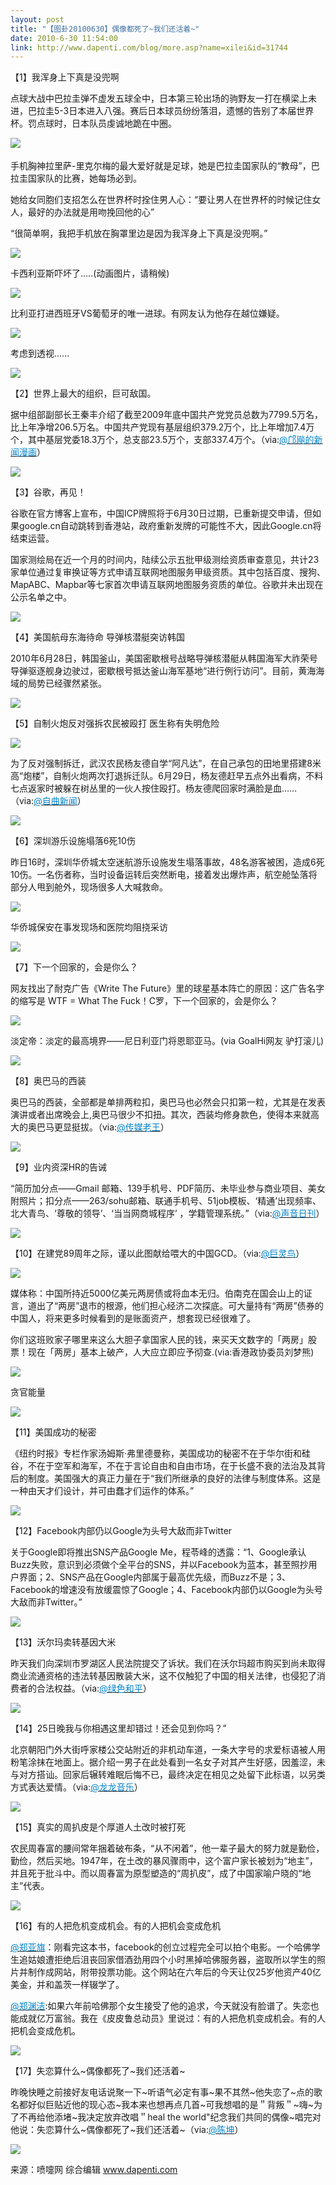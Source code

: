 ```yaml
---
layout: post
title: "【图卦20100630】偶像都死了~我们还活着~"
date: 2010-6-30 11:54:00
link: http://www.dapenti.com/blog/more.asp?name=xilei&id=31744
---
```


<div class="oblog_text" align="left">
<p>【1】我浑身上下真是没兜啊</p>
<p>点球大战中巴拉圭弹不虚发五球全中，日本第三轮出场的驹野友一打在横梁上未进，巴拉圭5-3日本进入八强。赛后日本球员纷纷落泪，遗憾的告别了本届世界杯。罚点球时，日本队员虔诚地跪在中圈。</p>
<p><a><img style="BORDER-BOTTOM-COLOR: #000000; BORDER-TOP-COLOR: #000000; BORDER-RIGHT-COLOR: #000000; BORDER-LEFT-COLOR: #000000" border="0" src="http://ptimg.org:88/dapenti/2163998e3729/l0acirq3.jpg">　</a></p>
<p>手机胸神拉里萨-里克尔梅的最大爱好就是足球，她是巴拉圭国家队的“教母”，巴拉圭国家队的比赛，她每场必到。</p>
<p>她给女同胞们支招怎么在世界杯时拴住男人心：“要让男人在世界杯的时候记住女人，最好的办法就是用吻挽回他的心”</p>
<p>“很简单啊，我把手机放在胸罩里边是因为我浑身上下真是没兜啊。”</p>
<p><img style="BORDER-BOTTOM-COLOR: #000000; BORDER-TOP-COLOR: #000000; BORDER-RIGHT-COLOR: #000000; BORDER-LEFT-COLOR: #000000" border="0" src="http://ptimg.org:88/dapenti/4795698e3972/ntwtv609.jpg"></p>
<p>卡西利亚斯吓坏了.....(动画图片，请稍候)</p>
<p><img style="BORDER-BOTTOM-COLOR: #000000; BORDER-TOP-COLOR: #000000; BORDER-RIGHT-COLOR: #000000; BORDER-LEFT-COLOR: #000000" border="0" src="http://ptimg.org:88/dapenti/1198498e39d0/7lgtkow8.jpg"></p>
<p>比利亚打进西班牙VS葡萄牙的唯一进球。有网友认为他存在越位嫌疑。</p>
<p><img style="BORDER-BOTTOM-COLOR: #000000; BORDER-TOP-COLOR: #000000; BORDER-RIGHT-COLOR: #000000; BORDER-LEFT-COLOR: #000000" border="0" src="http://ptimg.org:88/dapenti/7327198e3eec/01kpp5vz.jpg"></p>
<p>考虑到透视......</p>
<p><img style="BORDER-BOTTOM-COLOR: #000000; BORDER-TOP-COLOR: #000000; BORDER-RIGHT-COLOR: #000000; BORDER-LEFT-COLOR: #000000" border="0" src="http://ptimg.org:88/dapenti/5283398e3eec/ay7ai6f1.jpg"></p>
<p>【2】世界上最大的组织，巨可敌国。</p>
<p>据中组部副部长王秦丰介绍了截至2009年底中国共产党党员总数为7799.5万名，比上年净增206.5万名。中国共产党现有基层组织379.2万个，比上年增加7.4万个，其中基层党委18.3万个，总支部23.5万个，支部337.4万个。（via:<a href="http://t.sina.com.cn/1427319882"><font color="#0082cb">@邝飚的新闻漫画</font></a>）</p>
<p><img style="BORDER-BOTTOM-COLOR: #000000; BORDER-TOP-COLOR: #000000; BORDER-RIGHT-COLOR: #000000; BORDER-LEFT-COLOR: #000000" border="0" src="http://ptimg.org:88/dapenti/5349898e401b/yu99v3cu.jpg"></p>
<p>【3】谷歌，再见！</p>
<p>谷歌在官方博客上宣布，中国ICP牌照将于6月30日过期，已重新提交申请，但如果google.cn自动跳转到香港站，政府重新发牌的可能性不大，因此Google.cn将结束运营。</p>
<p>国家测绘局在近一个月的时间内，陆续公示五批甲级测绘资质审查意见，共计23家单位通过复审换证等方式申请互联网地图服务甲级资质。其中包括百度、搜狗、MapABC、Mapbar等七家首次申请互联网地图服务资质的单位。谷歌并未出现在公示名单之中。</p>
<p><img style="BORDER-BOTTOM-COLOR: #000000; BORDER-TOP-COLOR: #000000; BORDER-RIGHT-COLOR: #000000; BORDER-LEFT-COLOR: #000000" border="0" src="http://ptimg.org:88/dapenti/2829198e4166/c0cshx46.jpg"></p>
<p>【4】美国航母东海待命 导弹核潜艇突访韩国</p>
<p>2010年6月28日，韩国釜山，美国密歇根号战略导弹核潜艇从韩国海军大祚荣号导弹驱逐舰身边驶过，密歇根号抵达釜山海军基地“进行例行访问”。目前，黄海海域的局势已经骤然紧张。</p>
<p><img style="BORDER-BOTTOM-COLOR: #000000; BORDER-TOP-COLOR: #000000; BORDER-RIGHT-COLOR: #000000; BORDER-LEFT-COLOR: #000000" border="0" src="http://ptimg.org:88/dapenti/3937598e4342/g4x3oifl.jpg"></p>
<p>【5】自制火炮反对强拆农民被殴打 医生称有失明危险</p>
<p><img style="BORDER-BOTTOM-COLOR: #000000; BORDER-TOP-COLOR: #000000; BORDER-RIGHT-COLOR: #000000; BORDER-LEFT-COLOR: #000000" border="0" src="http://ptimg.org:88/dapenti/8903998e44ae/3jjjv5ao.jpg"></p>
<p>为了反对强制拆迁，武汉农民杨友德自学“阿凡达”，在自己承包的田地里搭建8米高“炮楼”，自制火炮两次打退拆迁队。6月29日，杨友德赶早五点外出看病，不料七点返家时被躲在树丛里的一伙人按住殴打。杨友德爬回家时满脸是血……（via:<a href="http://t.sina.com.cn/1640281782"><font color="#0082cb">@自曲新闻</font></a>）</p>
<p><img style="BORDER-BOTTOM-COLOR: #000000; BORDER-TOP-COLOR: #000000; BORDER-RIGHT-COLOR: #000000; BORDER-LEFT-COLOR: #000000" border="0" src="http://ptimg.org:88/dapenti/1960498e4420/btsz1nx3.jpg"></p>
<p>【6】深圳游乐设施塌落6死10伤</p>
<p>昨日16时，深圳华侨城太空迷航游乐设施发生塌落事故，48名游客被困，造成6死10伤。一名伤者称，当时设备运转后突然断电，接着发出爆炸声，航空舱坠落将部分人甩到舱外，现场很多人大喊救命。</p>
<p><img style="BORDER-BOTTOM-COLOR: #000000; BORDER-TOP-COLOR: #000000; BORDER-RIGHT-COLOR: #000000; BORDER-LEFT-COLOR: #000000" border="0" src="http://ptimg.org:88/dapenti/5316198e45c8/65somwaa.jpg"></p>
<p>华侨城保安在事发现场和医院均阻挠采访</p>
<p><img style="BORDER-BOTTOM-COLOR: #000000; BORDER-TOP-COLOR: #000000; BORDER-RIGHT-COLOR: #000000; BORDER-LEFT-COLOR: #000000" border="0" src="http://ptimg.org:88/dapenti/8819998e4718/ag3aa2l7.jpg"></p>
<p>【7】下一个回家的，会是你么？</p>
<p>网友找出了耐克广告《Write The Future》里的球星基本阵亡的原因：这广告名字的缩写是 WTF = What The Fuck！C罗，下一个回家的，会是你么？</p>
<p><img style="BORDER-BOTTOM-COLOR: #000000; BORDER-TOP-COLOR: #000000; BORDER-RIGHT-COLOR: #000000; BORDER-LEFT-COLOR: #000000" border="0" src="http://ptimg.org:88/dapenti/6197298e4898/jhn88vxd.jpg"></p>
<p>淡定帝：淡定的最高境界——尼日利亚门将恩耶亚马。(via GoalHi网友 驴打滚儿) </p>
<p><img style="BORDER-BOTTOM-COLOR: #000000; BORDER-TOP-COLOR: #000000; BORDER-RIGHT-COLOR: #000000; BORDER-LEFT-COLOR: #000000" border="0" src="http://ptimg.org:88/dapenti/6912298e4841/wt7523i1.jpg"></p>
<p>【8】奥巴马的西装</p>
<p>奥巴马的西装，全部都是单排两粒扣，奥巴马也必然会只扣第一粒，尤其是在发表演讲或者出席晚会上,奥巴马很少不扣扭。其次，西装均修身款色，使得本来就高大的奥巴马更显挺拔。（via:<a href="http://t.sina.com.cn/1661598840"><font color="#0082cb">@传媒老王</font></a>）</p>
<p><img style="BORDER-BOTTOM-COLOR: #000000; BORDER-TOP-COLOR: #000000; BORDER-RIGHT-COLOR: #000000; BORDER-LEFT-COLOR: #000000" border="0" src="http://ptimg.org:88/dapenti/6567798e4a2f/h944hb0b.jpg"></p>
<p>【9】业内资深HR的告诫</p>
<p>“简历加分点——Gmail 邮箱、139手机号、PDF简历、未毕业参与商业项目、美女附照片；扣分点——263/sohu邮箱、联通手机号、51job模板、‘精通’出现频率、北大青鸟、‘尊敬的领导’、‘当当网商城程序’ ，学籍管理系统。”（via:<a href="http://t.sina.com.cn/1746643347"><font color="#0082cb">@声音日刊</font></a>）</p>
<p><img style="BORDER-BOTTOM-COLOR: #000000; BORDER-TOP-COLOR: #000000; BORDER-RIGHT-COLOR: #000000; BORDER-LEFT-COLOR: #000000" border="0" src="http://ptimg.org:88/dapenti/2495398e4aa2/ijg1p0sr.jpg"></p>
<p>【10】在建党89周年之际，谨以此图献给喂大的中国GCD。（via:<a href="http://t.sina.com.cn/1229520501"><font color="#0082cb">@巨灵鸟</font></a>）</p>
<p><img style="BORDER-BOTTOM-COLOR: #000000; BORDER-TOP-COLOR: #000000; BORDER-RIGHT-COLOR: #000000; BORDER-LEFT-COLOR: #000000" border="0" src="http://ptimg.org:88/dapenti/6551798e4b11/o5854duv.jpg"></p>
<p>媒体称：中国所持近5000亿美元两房债或将血本无归。伯南克在国会山上的证言，道出了“两房”退市的根源，他们担心经济二次探底。可大量持有“两房”债券的中国人，将来更多时候看到的是账面资产，想套现已经很难了。</p>
<p>你们这班败家子哪里来这么大胆子拿国家人民的钱，来买天文数字的「两房」股票！现在「两房」基本上破产，人大应立即应予彻查.(via:香港政协委员刘梦熊)</p>
<p><img style="BORDER-BOTTOM-COLOR: #000000; BORDER-TOP-COLOR: #000000; BORDER-RIGHT-COLOR: #000000; BORDER-LEFT-COLOR: #000000" border="0" src="http://ptimg.org:88/dapenti/2261798e4d1a/rvecom5u.jpg"></p>
<p>贪官能量</p>
<p><img style="BORDER-BOTTOM-COLOR: #000000; BORDER-TOP-COLOR: #000000; BORDER-RIGHT-COLOR: #000000; BORDER-LEFT-COLOR: #000000" border="0" src="http://ptimg.org:88/dapenti/2173298e4da2/3p09se6w.jpg"></p>
<p>【11】美国成功的秘密</p>
<p>《纽约时报》专栏作家汤姆斯·弗里德曼称，美国成功的秘密不在于华尔街和硅谷，不在于空军和海军，不在于言论自由和自由市场，在于长盛不衰的法治及其背后的制度。美国强大的真正力量在于“我们所继承的良好的法律与制度体系。这是一种由天才们设计，并可由蠢才们运作的体系。”</p>
<p><img style="BORDER-BOTTOM-COLOR: #000000; BORDER-TOP-COLOR: #000000; BORDER-RIGHT-COLOR: #000000; BORDER-LEFT-COLOR: #000000" border="0" src="http://ptimg.org:88/dapenti/5797398e4c48/qdfowqk1.jpg"></p>
<p>【12】Facebook内部仍以Google为头号大敌而非Twitter</p>
<p>关于Google即将推出SNS产品Google Me，程苓峰的透露：“1、Google承认Buzz失败，意识到必须做个全平台的SNS，并以Facebook为蓝本，甚至照抄用户界面；2、SNS产品在Google内部属于最高优先级，而Buzz不是；3、Facebook的增速没有放缓震惊了Google；4、Facebook内部仍以Google为头号大敌而非Twitter。”</p>
<p><img style="BORDER-BOTTOM-COLOR: #000000; BORDER-TOP-COLOR: #000000; BORDER-RIGHT-COLOR: #000000; BORDER-LEFT-COLOR: #000000" border="0" src="http://ptimg.org:88/dapenti/3475498e4ba2/fjlj6sx8.jpg"></p>
<p>【13】沃尔玛卖转基因大米</p>
<p>昨天我们向深圳市罗湖区人民法院提交了诉状。我们在沃尔玛超市购买到尚未取得商业流通资格的违法转基因散装大米，这不仅触犯了中国的相关法律，也侵犯了消费者的合法权益。（via:<a href="http://t.sina.com.cn/1292378751"><font color="#0082cb">@绿色和平</font></a>）</p>
<p><img style="BORDER-BOTTOM-COLOR: #000000; BORDER-TOP-COLOR: #000000; BORDER-RIGHT-COLOR: #000000; BORDER-LEFT-COLOR: #000000" border="0" src="http://ptimg.org:88/dapenti/1117398e4de6/fgkschka.jpg"></p>
<p>【14】25日晚我与你相遇这里却错过！还会见到你吗？”</p>
<p>北京朝阳门外大街呼家楼公交站附近的非机动车道，一条大字号的求爱标语被人用粉笔涂抹在地面上。据介绍一男子在此处看到一名女子对其产生好感，因羞涩，未与对方搭讪。回家后辗转难眠后悔不已，最终决定在相见之处留下此标语，以另类方式表达爱情。（via:<a href="http://t.sina.com.cn/1648522034"><font color="#0082cb">@龙龙音乐</font></a>）</p>
<p><img style="BORDER-BOTTOM-COLOR: #000000; BORDER-TOP-COLOR: #000000; BORDER-RIGHT-COLOR: #000000; BORDER-LEFT-COLOR: #000000" border="0" src="http://ptimg.org:88/dapenti/3686198e4e77/rffgvcfx.jpg"></p>
<p>【15】真实的周扒皮是个厚道人土改时被打死</p>
<p>农民周春富的腰间常年捆着破布条，“从不闲着”，他一辈子最大的努力就是勤俭，勤俭，然后买地。1947年，在土改的暴风骤雨中，这个富户家长被划为“地主”，并且死于批斗中。而以周春富为原型塑造的“周扒皮”，成了中国家喻户晓的“地主”代表。</p>
<p><img style="BORDER-BOTTOM-COLOR: #000000; BORDER-TOP-COLOR: #000000; BORDER-RIGHT-COLOR: #000000; BORDER-LEFT-COLOR: #000000" border="0" src="http://ptimg.org:88/dapenti/6044898e4f1b/ve74bka0.jpg"></p>
<p>【16】有的人把危机变成机会。有的人把机会变成危机</p>
<p><a href="http://t.sina.com.cn/1248577183"><font color="#0082cb">@郑亚旗</font></a>：刚看完这本书，facebook的创立过程完全可以拍个电影。一个哈佛学生追姑娘遭拒绝后沮丧回家借酒劲用四个小时黑掉哈佛服务器，盗取所以学生的照片并制作成网站，附带投票功能。这个网站在六年后的今天让仅25岁他资产40亿美金，并和盖茨一样辍学了。</p>
<p><a href="http://t.sina.com.cn/n/%E9%83%91%E6%B8%8A%E6%B4%81"><font color="#0082cb">@郑渊洁</font></a>:如果六年前哈佛那个女生接受了他的追求，今天就没有脸谱了。失恋也能成就亿万富翁。我在《皮皮鲁总动员》里说过：有的人把危机变成机会。有的人把机会变成危机。</p>
<p><img style="BORDER-BOTTOM-COLOR: #000000; BORDER-TOP-COLOR: #000000; BORDER-RIGHT-COLOR: #000000; BORDER-LEFT-COLOR: #000000" border="0" src="http://ptimg.org:88/dapenti/5784298e4fbf/jcz74njy.jpg"></p>
<p>【17】失恋算什么~偶像都死了~我们还活着~</p>
<p>昨晚快睡之前接好友电话说聚一下~听语气必定有事~果不其然~他失恋了~点的歌名都好似巨贴近他的现心态~我本来也想再点几首~可我想唱的是＂背叛＂~嗨~为了不再给他添堵~我决定放弃改唱＂heal the world"纪念我们共同的偶像~唱完对他说：失恋算什么~偶像都死了~我们还活着~（via:<a href="http://t.sina.com.cn/1087770692"><font color="#0082cb">@陈坤</font></a>）</p>
<p><img style="BORDER-BOTTOM-COLOR: #000000; BORDER-TOP-COLOR: #000000; BORDER-RIGHT-COLOR: #000000; BORDER-LEFT-COLOR: #000000" border="0" src="http://ptimg.org:88/dapenti/6085898e5099/9ds6xs89.jpg"></p>
<p>来源：喷嚏网 综合编辑 <a href="http://www.dapenti.com/">www.dapenti.com</a></p>
</div>